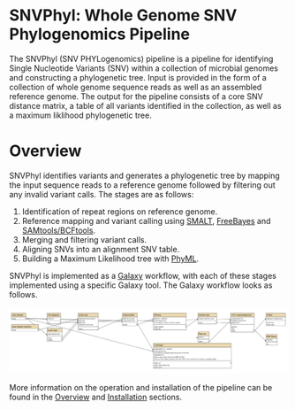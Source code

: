 # SNVPhyl: Whole Genome SNV Phylogenomics Pipeline

The SNVPhyl (SNV PHYLogenomics) pipeline is a pipeline for identifying Single Nucleotide Variants (SNV) within a collection of microbial genomes and constructing a phylogenetic tree.  Input is provided in the form of a collection of whole genome sequence reads as well as an assembled reference genome.  The output for the pipeline consists of a core SNV distance matrix, a table of all variants identified in the collection, as well as a maximum liklihood phylogenetic tree.

# Overview

SNVPhyl identifies variants and generates a phylogenetic tree by mapping the input sequence reads to a reference genome followed by filtering out any invalid variant calls.  The stages are as follows:

1. Identification of repeat regions on reference genome.
2. Reference mapping and variant calling using [SMALT][], [FreeBayes][] and [SAMtools/BCFtools][].
3. Merging and filtering variant calls.
4. Aligning SNVs into an alignment SNV table.
5. Building a Maximum Likelihood tree with [PhyML][].

SNVPhyl is implemented as a [Galaxy][] workflow, with each of these stages implemented using a specific Galaxy tool.  The Galaxy workflow looks as follows.

![snvphyl-workflow][]

More information on the operation and installation of the pipeline can be found in the [Overview][] and [Installation][] sections.

[Galaxy]: http://galaxyproject.org/
[Installation]: install/index.md
[Overview]: user-guide/index.md
[SMALT]: http://www.sanger.ac.uk/resources/software/smalt/
[FreeBayes]: https://github.com/ekg/freebayes
[SAMtools/BCFtools]: http://samtools.sourceforge.net/mpileup.shtml
[PhyML]: http://www.atgc-montpellier.fr/phyml/
[snvphyl-workflow]: workflows/SNVPhyl/0.1/snvphyl_workflow.png
